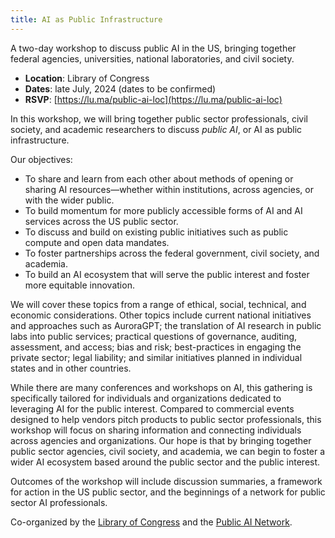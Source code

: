 ```yaml
---
title: AI as Public Infrastructure
---
```


A two-day workshop to discuss public AI in the US, bringing together federal agencies, universities, national laboratories, and civil society.

- **Location**: Library of Congress
- **Dates**: late July, 2024 (dates to be confirmed)
- **RSVP**: [https://lu.ma/public-ai-loc](https://lu.ma/public-ai-loc)

In this workshop, we will bring together public sector professionals, civil society, and academic researchers to discuss _public AI_, or AI as public infrastructure.

Our objectives: 
- To share and learn from each other about methods of opening or sharing AI resources—whether within institutions, across agencies, or with the wider public.
- To build momentum for more publicly accessible forms of AI and AI services across the US public sector.
- To discuss and build on existing public initiatives such as public compute and open data mandates.
- To foster partnerships across the federal government, civil society, and academia.
- To build an AI ecosystem that will serve the public interest and foster more equitable innovation.

We will cover these topics from a range of ethical, social, technical, and economic considerations. Other topics include current national initiatives and approaches such as AuroraGPT; the translation of AI research in public labs into public services; practical questions of governance, auditing, assessment, and access; bias and risk; best-practices in engaging the private sector; legal liability; and similar initiatives planned in individual states and in other countries.

While there are many conferences and workshops on AI, this gathering is specifically tailored for individuals and organizations dedicated to leveraging AI for the public interest. Compared to commercial events designed to help vendors pitch products to public sector professionals, this workshop will focus on sharing information and connecting individuals across agencies and organizations. Our hope is that by bringing together public sector agencies, civil society, and academia, we can begin to foster a wider AI ecosystem based around the public sector and the public interest.

Outcomes of the workshop will include discussion summaries, a framework for action in the US public sector, and the beginnings of a network for public sector AI professionals.

Co-organized by the [Library of Congress](loc.gov) and the [Public AI Network](https://publicai.network).

